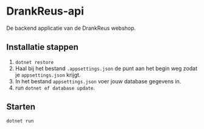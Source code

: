 # DrankReus-api
De backend applicatie van de DrankReus webshop.

## Installatie stappen
1. `dotnet restore`
2. Haal bij het bestand `.appsettings.json` de punt aan het begin weg zodat je `appsettings.json` krijgt.
3. In het bestand `appsettings.json` voer jouw database gegevens in.
4. run `dotnet ef database update`.

## Starten
`dotnet run`
